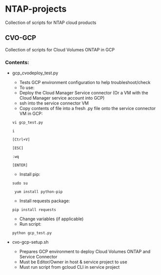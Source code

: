 # NTAP-projects
Collection of scripts for NTAP cloud products

## CVO-GCP
Collection of scripts for Cloud Volumes ONTAP in GCP

### Contents:
- gcp_cvodeploy_test.py
  - Tests GCP environment configuration to help troubleshoot/check
  - To use:
   - Deploy the Cloud Manager Service connector (Or a VM with the Cloud Manager service account into GCP)
   - ssh into the service connector VM
   - Copy contents of file into a fresh .py file onto the service connector VM in GCP:
   
   ```vi gcp_test.py```
   
   ```i```
   
   ```[Ctrl+V]```
   
   ```[ESC]```
   
   ```:wq```
   
   ```[ENTER]```
   
   - Install pip:
   
   ```sudo su```
   
   ``` yum install python-pip```
   
   - Install requests package:

   ```pip install requests```
   
   - Change variables (if applicable)
   - Run script:
   
   ```python gcp_test.py```
   

- cvo-gcp-setup.sh
  - Prepares GCP environment to deploy Cloud Volumes ONTAP and Service Connector
  - Must be Editor/Owner in host & service project to use
  - Must run script from gcloud CLI in service project
